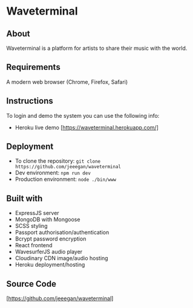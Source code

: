 # Waveterminal
## About
Waveterminal is a platform for artists to share their music with the world.
## Requirements
A modern web browser (Chrome, Firefox, Safari)
## Instructions
To login and demo the system you can use the following info:
* Heroku live demo [https://waveterminal.herokuapp.com/]
## Deployment
* To clone the repository: `git clone https://github.com/jeeegan/waveterminal`
* Dev environment: `npm run dev`
* Production environment: `node ./bin/www`
## Built with
* ExpressJS server
* MongoDB with Mongoose
* SCSS styling
* Passport authorisation/authentication
* Bcrypt password encryption
* React frontend
* WavesurferJS audio player
* Cloudinary CDN image/audio hosting
* Heroku deployment/hosting
## Source Code
[https://github.com/jeeegan/waveterminal]
